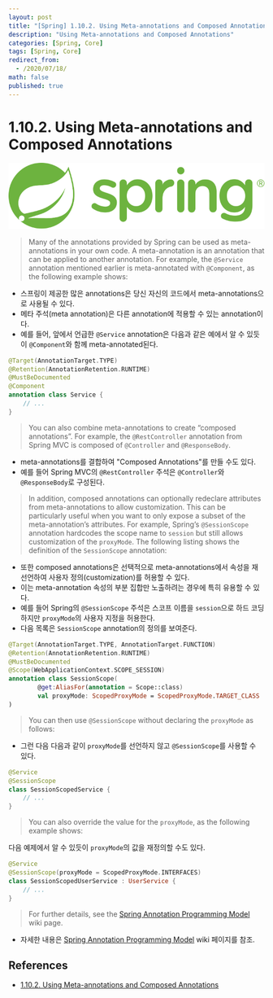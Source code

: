 ```yaml
---
layout: post
title: "[Spring] 1.10.2. Using Meta-annotations and Composed Annotations"
description: "Using Meta-annotations and Composed Annotations"
categories: [Spring, Core]
tags: [Spring, Core]
redirect_from:
  - /2020/07/18/
math: false
published: true
---
```


# 1.10.2. Using Meta-annotations and Composed Annotations

<img src="/assets/img/posts/logos/spring-logo.svg">

> Many of the annotations provided by Spring can be used as meta-annotations in your own code. A meta-annotation is an annotation that can be applied to another annotation. For example, the `@Service` annotation mentioned earlier is meta-annotated with `@Component`, as the following example shows:

- 스프링이 제공한 많은 annotations은 당신 자신의 코드에서 meta-annotations으로 사용될 수 있다.
- 메타 주석(meta annotation)은 다른 annotation에 적용할 수 있는 annotation이다.
- 예를 들어, 앞에서 언급한 `@Service` annotation은 다음과 같은 예에서 알 수 있듯이 `@Component`와 함께 meta-annotated된다.

```kotlin
@Target(AnnotationTarget.TYPE)
@Retention(AnnotationRetention.RUNTIME)
@MustBeDocumented
@Component
annotation class Service {
    // ...
}
```

> You can also combine meta-annotations to create “composed annotations”. For example, the `@RestController` annotation from Spring MVC is composed of `@Controller` and `@ResponseBody`.

- meta-annotations를 결합하여 "Composed Annotations"를 만들 수도 있다.
- 예를 들어 Spring MVC의 `@RestController` 주석은 `@Controller`와 `@ResponseBody`로 구성된다.

> In addition, composed annotations can optionally redeclare attributes from meta-annotations to allow customization. This can be particularly useful when you want to only expose a subset of the meta-annotation’s attributes. For example, Spring’s `@SessionScope` annotation hardcodes the scope name to `session` but still allows customization of the `proxyMode`. The following listing shows the definition of the `SessionScope` annotation:

- 또한 composed annotations은 선택적으로 meta-annotations에서 속성을 재선언하여 사용자 정의(customization)를 허용할 수 있다.
- 이는 meta-annotation 속성의 부분 집합만 노출하려는 경우에 특히 유용할 수 있다.
- 예를 들어 Spring의 `@SessionScope` 주석은 스코프 이름을 `session`으로 하드 코딩하지만 `proxyMode`의 사용자 지정을 허용한다.
- 다음 목록은 `SessionScope` annotation의 정의를 보여준다.

```kotlin
@Target(AnnotationTarget.TYPE, AnnotationTarget.FUNCTION)
@Retention(AnnotationRetention.RUNTIME)
@MustBeDocumented
@Scope(WebApplicationContext.SCOPE_SESSION)
annotation class SessionScope(
        @get:AliasFor(annotation = Scope::class)
        val proxyMode: ScopedProxyMode = ScopedProxyMode.TARGET_CLASS
)
```

> You can then use `@SessionScope` without declaring the `proxyMode` as follows:

- 그런 다음 다음과 같이 `proxyMode`를 선언하지 않고 `@SessionScope`를 사용할 수 있다.

```kotlin
@Service
@SessionScope
class SessionScopedService {
    // ...
}
```

> You can also override the value for the `proxyMode`, as the following example shows:

다음 예제에서 알 수 있듯이 `proxyMode`의 값을 재정의할 수도 있다.

```kotlin
@Service
@SessionScope(proxyMode = ScopedProxyMode.INTERFACES)
class SessionScopedUserService : UserService {
    // ...
}
```

> For further details, see the [Spring Annotation Programming Model](https://github.com/spring-projects/spring-framework/wiki/Spring-Annotation-Programming-Model) wiki page.

- 자세한 내용은 [Spring Annotation Programming Model](https://github.com/spring-projects/spring-framework/wiki/Spring-Annotation-Programming-Model) wiki 페이지를 참조.

## References

- [1.10.2. Using Meta-annotations and Composed Annotations](https://docs.spring.io/spring/docs/current/spring-framework-reference/core.html#beans-meta-annotations)
